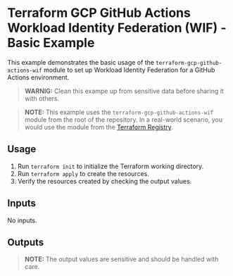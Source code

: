 # Terraform GCP GitHub Actions Workload Identity Federation (WIF) - Basic Example

This example demonstrates the basic usage of the `terraform-gcp-github-actions-wif` module to set up Workload Identity Federation for a GitHub Actions environment.

> **WARNIG:** Clean this exampe up from sensitive data before sharing it with others.

> **NOTE:** This example uses the `terraform-gcp-github-actions-wif` module from the root of the repository. In a real-world scenario, you would use the module from the [Terraform Registry](https://registry.terraform.io/modules/telia-oss/terraform-gcp-github-actions-wif).

## Usage

1. Run `terraform init` to initialize the Terraform working directory.
2. Run `terraform apply` to create the resources.
3. Verify the resources created by checking the output values.

## Inputs

No inputs.

## Outputs

> **NOTE:** The output values are sensitive and should be handled with care.
